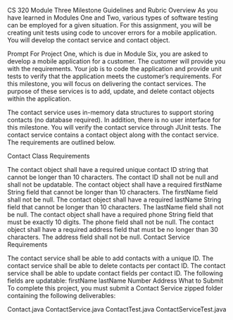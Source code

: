 CS 320 Module Three Milestone Guidelines and Rubric
Overview
As you have learned in Modules One and Two, various types of software testing can be employed for a given situation. For this assignment, you will be creating unit tests using code to uncover errors for a mobile application. You will develop the contact service and contact object.

Prompt
For Project One, which is due in Module Six, you are asked to develop a mobile application for a customer. The customer will provide you with the requirements. Your job is to code the application and provide unit tests to verify that the application meets the customer’s requirements. For this milestone, you will focus on delivering the contact services. The purpose of these services is to add, update, and delete contact objects within the application.

The contact service uses in-memory data structures to support storing contacts (no database required). In addition, there is no user interface for this milestone. You will verify the contact service through JUnit tests. The contact service contains a contact object along with the contact service. The requirements are outlined below.

Contact Class Requirements

The contact object shall have a required unique contact ID string that cannot be longer than 10 characters. The contact ID shall not be null and shall not be updatable.
The contact object shall have a required firstName String field that cannot be longer than 10 characters. The firstName field shall not be null.
The contact object shall have a required lastName String field that cannot be longer than 10 characters. The lastName field shall not be null.
The contact object shall have a required phone String field that must be exactly 10 digits. The phone field shall not be null.
The contact object shall have a required address field that must be no longer than 30 characters. The address field shall not be null.
Contact Service Requirements

The contact service shall be able to add contacts with a unique ID.
The contact service shall be able to delete contacts per contact ID.
The contact service shall be able to update contact fields per contact ID. The following fields are updatable:
firstName
lastName
Number
Address
What to Submit
To complete this project, you must submit a Contact Service zipped folder containing the following deliverables:

Contact.java
ContactService.java
ContactTest.java
ContactServiceTest.java

